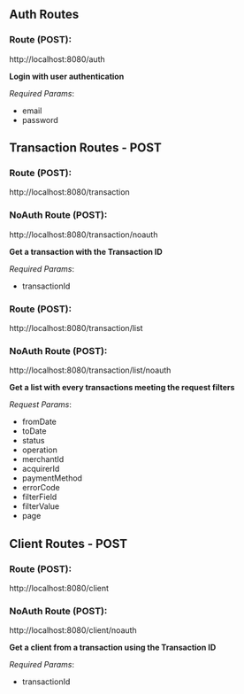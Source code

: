 ## Auth Routes

### Route (**POST**): 
http://localhost:8080/auth

**Login with user authentication**

*Required Params*:
- email
- password 

## Transaction Routes - **POST**

### Route (**POST**): 
http://localhost:8080/transaction
### NoAuth Route (**POST**): 
http://localhost:8080/transaction/noauth

**Get a transaction with the Transaction ID**

*Required Params*:
- transactionId

### Route (**POST**): 
http://localhost:8080/transaction/list
### NoAuth Route (**POST**): 
http://localhost:8080/transaction/list/noauth

**Get a list with every transactions meeting the request filters**

*Request Params*:
- fromDate
- toDate
- status
- operation
- merchantId
- acquirerId
- paymentMethod
- errorCode
- filterField
- filterValue
- page

## Client Routes - **POST**

### Route (**POST**): 
http://localhost:8080/client
### NoAuth Route (**POST**): 
http://localhost:8080/client/noauth

**Get a client from a transaction using the Transaction ID**

*Required Params*:
- transactionId
